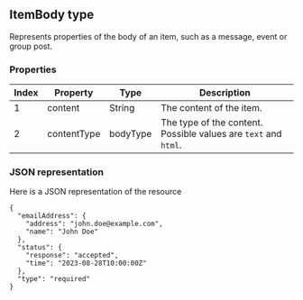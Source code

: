 ## ItemBody type
Represents properties of the body of an item, such as a message, event or group post.

### Properties

| Index | Property    | Type     | Description                                                     |
|-------|-------------|----------|-----------------------------------------------------------------|
| 1     | content     | String   | The content of the item.                                        |
| 2     | contentType | bodyType | The type of the content. Possible values are `text` and `html`. |

		
		
		
### JSON representation
Here is a JSON representation of the resource
```http
{
  "emailAddress": {
    "address": "john.doe@example.com",
    "name": "John Doe"
  },
  "status": {
    "response": "accepted",
    "time": "2023-08-28T10:00:00Z"
  },
  "type": "required"
}
```

